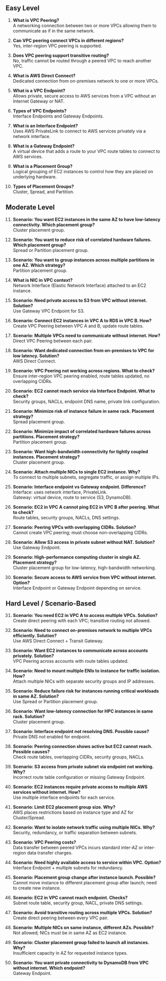 ## Easy Level

1. **What is VPC Peering?**  
   A networking connection between two or more VPCs allowing them to communicate as if in the same network.

2. **Can VPC peering connect VPCs in different regions?**  
   Yes, inter-region VPC peering is supported.

3. **Does VPC peering support transitive routing?**  
   No, traffic cannot be routed through a peered VPC to reach another VPC.

4. **What is AWS Direct Connect?**  
   Dedicated connection from on-premises network to one or more VPCs.

5. **What is a VPC Endpoint?**  
   Allows private, secure access to AWS services from a VPC without an Internet Gateway or NAT.

6. **Types of VPC Endpoints?**  
   Interface Endpoints and Gateway Endpoints.

7. **What is an Interface Endpoint?**  
   Uses AWS PrivateLink to connect to AWS services privately via a network interface.

8. **What is a Gateway Endpoint?**  
   A virtual device that adds a route to your VPC route tables to connect to AWS services.

9. **What is a Placement Group?**  
   Logical grouping of EC2 instances to control how they are placed on underlying hardware.

10. **Types of Placement Groups?**  
    Cluster, Spread, and Partition.
    
## Moderate Level

11. **Scenario: You want EC2 instances in the same AZ to have low-latency connectivity. Which placement group?**  
    Cluster placement group.

12. **Scenario: You want to reduce risk of correlated hardware failures. Which placement group?**  
    Spread or Partition placement group.

13. **Scenario: You want to group instances across multiple partitions in one AZ. Which strategy?**  
    Partition placement group.

14. **What is NIC in VPC context?**  
    Network Interface (Elastic Network Interface) attached to an EC2 instance.

15. **Scenario: Need private access to S3 from VPC without internet. Solution?**  
    Use Gateway VPC Endpoint for S3.

16. **Scenario: Connect EC2 instances in VPC A to RDS in VPC B. How?**  
    Create VPC Peering between VPC A and B, update route tables.

17. **Scenario: Multiple VPCs need to communicate without internet. How?**  
    Direct VPC Peering between each pair.

18. **Scenario: Want dedicated connection from on-premises to VPC for low latency. Solution?**  
    AWS Direct Connect.

19. **Scenario: VPC Peering not working across regions. What to check?**  
    Ensure inter-region VPC peering enabled, route tables updated, no overlapping CIDRs.

20. **Scenario: EC2 cannot reach service via Interface Endpoint. What to check?**  
    Security groups, NACLs, endpoint DNS name, private link configuration.

21. **Scenario: Minimize risk of instance failure in same rack. Placement strategy?**  
    Spread placement group.

22. **Scenario: Minimize impact of correlated hardware failures across partitions. Placement strategy?**  
    Partition placement group.

23. **Scenario: Want high-bandwidth connectivity for tightly coupled instances. Placement strategy?**  
    Cluster placement group.

24. **Scenario: Attach multiple NICs to single EC2 instance. Why?**  
    To connect to multiple subnets, segregate traffic, or assign multiple IPs.

25. **Scenario: Interface endpoint vs Gateway endpoint. Difference?**  
    Interface: uses network interface, PrivateLink.  
    Gateway: virtual device, route to service (S3, DynamoDB).

26. **Scenario: EC2 in VPC A cannot ping EC2 in VPC B after peering. What to check?**  
    Route tables, security groups, NACLs, DNS settings.

27. **Scenario: Peering VPCs with overlapping CIDRs. Solution?**  
    Cannot create VPC peering; must choose non-overlapping CIDRs.

28. **Scenario: Allow S3 access in private subnet without NAT. Solution?**  
    Use Gateway Endpoint.

29. **Scenario: High-performance computing cluster in single AZ. Placement strategy?**  
    Cluster placement group for low-latency, high-bandwidth networking.

30. **Scenario: Secure access to AWS service from VPC without internet. Option?**  
    Interface Endpoint or Gateway Endpoint depending on service.

## Hard Level / Scenario-Based

31. **Scenario: You need EC2 in VPC A to access multiple VPCs. Solution?**  
    Create direct peering with each VPC; transitive routing not allowed.

32. **Scenario: Need to connect on-premises network to multiple VPCs efficiently. Solution?**  
    Use AWS Direct Connect + Transit Gateway.

33. **Scenario: Want EC2 instances to communicate across accounts privately. Solution?**  
    VPC Peering across accounts with route tables updated.

34. **Scenario: Need to mount multiple ENIs to instance for traffic isolation. How?**  
    Attach multiple NICs with separate security groups and IP addresses.

35. **Scenario: Reduce failure risk for instances running critical workloads in same AZ. Solution?**  
    Use Spread or Partition placement group.

36. **Scenario: Want low-latency connection for HPC instances in same rack. Solution?**  
    Cluster placement group.

37. **Scenario: Interface endpoint not resolving DNS. Possible cause?**  
    Private DNS not enabled for endpoint.

38. **Scenario: Peering connection shows active but EC2 cannot reach. Possible causes?**  
    Check route tables, overlapping CIDRs, security groups, NACLs.

39. **Scenario: S3 access from private subnet via endpoint not working. Why?**  
    Incorrect route table configuration or missing Gateway Endpoint.

40. **Scenario: EC2 instances require private access to multiple AWS services without internet. How?**  
    Use multiple interface endpoints for each service.

41. **Scenario: Limit EC2 placement group size. Why?**  
    AWS places restrictions based on instance type and AZ for Cluster/Spread.

42. **Scenario: Want to isolate network traffic using multiple NICs. Why?**  
    Security, redundancy, or traffic separation between subnets.

43. **Scenario: VPC Peering costs?**  
    Data transfer between peered VPCs incurs standard inter-AZ or inter-region data transfer charges.

44. **Scenario: Need highly available access to service within VPC. Option?**  
    Interface Endpoint + multiple subnets for redundancy.

45. **Scenario: Placement group change after instance launch. Possible?**  
    Cannot move instance to different placement group after launch; need to create new instance.

46. **Scenario: EC2 in VPC cannot reach endpoint. Checks?**  
    Subnet route table, security group, NACL, private DNS settings.

47. **Scenario: Avoid transitive routing across multiple VPCs. Solution?**  
    Create direct peering between every VPC pair.

48. **Scenario: Multiple NICs on same instance, different AZs. Possible?**  
    Not allowed; NICs must be in same AZ as EC2 instance.

49. **Scenario: Cluster placement group failed to launch all instances. Why?**  
    Insufficient capacity in AZ for requested instance types.

50. **Scenario: You want private connectivity to DynamoDB from VPC without internet. Which endpoint?**  
    Gateway Endpoint.
